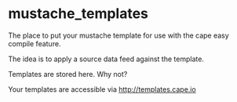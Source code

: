 mustache_templates
==================

The place to put your mustache template for use with the cape easy compile feature.

The idea is to apply a source data feed against the template.

Templates are stored here. Why not?

Your templates are accessible via http://templates.cape.io

